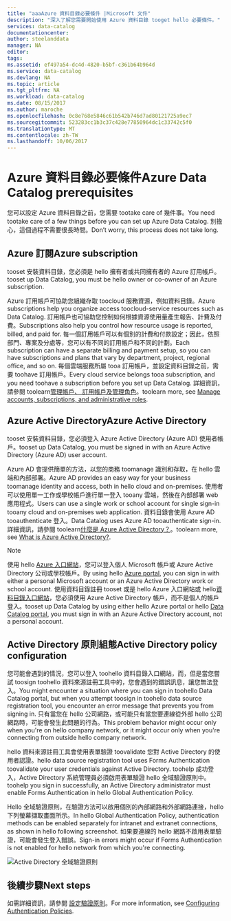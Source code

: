 ```yaml
---
title: "aaaAzure 資料目錄必要條件 |Microsoft 文件"
description: "深入了解您需要開始使用 Azure 資料目錄 tooget hello 必要條件。"
services: data-catalog
documentationcenter: 
author: steelanddata
manager: NA
editor: 
tags: 
ms.assetid: ef497a54-dc4d-4820-b5bf-c361b64b964d
ms.service: data-catalog
ms.devlang: NA
ms.topic: article
ms.tgt_pltfrm: NA
ms.workload: data-catalog
ms.date: 08/15/2017
ms.author: maroche
ms.openlocfilehash: 0c8e768e5846c61b542b746d7ad80121725a9ec7
ms.sourcegitcommit: 523283cc1b3c37c428e77850964dc1c33742c5f0
ms.translationtype: MT
ms.contentlocale: zh-TW
ms.lasthandoff: 10/06/2017
---
```

# <a name="azure-data-catalog-prerequisites"></a><span data-ttu-id="2e0af-103">Azure 資料目錄必要條件</span><span class="sxs-lookup"><span data-stu-id="2e0af-103">Azure Data Catalog prerequisites</span></span>

<span data-ttu-id="2e0af-104">您可以設定 Azure 資料目錄之前，您需要 tootake care of 幾件事。</span><span class="sxs-lookup"><span data-stu-id="2e0af-104">You need tootake care of a few things before you can set up Azure Data Catalog.</span></span> <span data-ttu-id="2e0af-105">別擔心，這個過程不需要很長時間。</span><span class="sxs-lookup"><span data-stu-id="2e0af-105">Don’t worry, this process does not take long.</span></span>

## <a name="azure-subscription"></a><span data-ttu-id="2e0af-106">Azure 訂閱</span><span class="sxs-lookup"><span data-stu-id="2e0af-106">Azure subscription</span></span>
<span data-ttu-id="2e0af-107">tooset 安裝資料目錄，您必須是 hello 擁有者或共同擁有者的 Azure 訂用帳戶。</span><span class="sxs-lookup"><span data-stu-id="2e0af-107">tooset up Data Catalog, you must be hello owner or co-owner of an Azure subscription.</span></span>

<span data-ttu-id="2e0af-108">Azure 訂用帳戶可協助您組織存取 toocloud 服務資源，例如資料目錄。</span><span class="sxs-lookup"><span data-stu-id="2e0af-108">Azure subscriptions help you organize access toocloud-service resources such as Data Catalog.</span></span> <span data-ttu-id="2e0af-109">訂用帳戶也可協助您控制如何根據資源使用量產生報告、計費及付費。</span><span class="sxs-lookup"><span data-stu-id="2e0af-109">Subscriptions also help you control how resource usage is reported, billed, and paid for.</span></span> <span data-ttu-id="2e0af-110">每一個訂用帳戶可以有個別的計費和付款設定；因此，依照部門、專案及分處等，您可以有不同的訂用帳戶和不同的計劃。</span><span class="sxs-lookup"><span data-stu-id="2e0af-110">Each subscription can have a separate billing and payment setup, so you can have subscriptions and plans that vary by department, project, regional office, and so on.</span></span> <span data-ttu-id="2e0af-111">每個雲端服務所屬 tooa 訂用帳戶，並設定資料目錄之前，需要 toohave 訂用帳戶。</span><span class="sxs-lookup"><span data-stu-id="2e0af-111">Every cloud service belongs tooa subscription, and you need toohave a subscription before you set up Data Catalog.</span></span> <span data-ttu-id="2e0af-112">詳細資訊，請參閱 toolearn[管理帳戶、 訂用帳戶及管理角色](../active-directory/active-directory-assign-admin-roles.md)。</span><span class="sxs-lookup"><span data-stu-id="2e0af-112">toolearn more, see [Manage accounts, subscriptions, and administrative roles](../active-directory/active-directory-assign-admin-roles.md).</span></span>

## <a name="azure-active-directory"></a><span data-ttu-id="2e0af-113">Azure Active Directory</span><span class="sxs-lookup"><span data-stu-id="2e0af-113">Azure Active Directory</span></span>
<span data-ttu-id="2e0af-114">tooset 安裝資料目錄，您必須登入 Azure Active Directory (Azure AD) 使用者帳戶。</span><span class="sxs-lookup"><span data-stu-id="2e0af-114">tooset up Data Catalog, you must be signed in with an Azure Active Directory (Azure AD) user account.</span></span>

<span data-ttu-id="2e0af-115">Azure AD 會提供簡單的方法，以您的商務 toomanage 識別和存取，在 hello 雲端和內部部署。</span><span class="sxs-lookup"><span data-stu-id="2e0af-115">Azure AD provides an easy way for your business toomanage identity and access, both in hello cloud and on-premises.</span></span> <span data-ttu-id="2e0af-116">使用者可以使用單一工作或學校帳戶進行單一登入 tooany 雲端，然後在內部部署 web 應用程式。</span><span class="sxs-lookup"><span data-stu-id="2e0af-116">Users can use a single work or school account for single sign-in tooany cloud and on-premises web application.</span></span> <span data-ttu-id="2e0af-117">資料目錄會使用 Azure AD tooauthenticate 登入。</span><span class="sxs-lookup"><span data-stu-id="2e0af-117">Data Catalog uses Azure AD tooauthenticate sign-in.</span></span> <span data-ttu-id="2e0af-118">詳細資訊，請參閱 toolearn[什麼是 Azure Active Directory？](../active-directory/active-directory-whatis.md)。</span><span class="sxs-lookup"><span data-stu-id="2e0af-118">toolearn more, see [What is Azure Active Directory?](../active-directory/active-directory-whatis.md).</span></span>

> [!NOTE]
> <span data-ttu-id="2e0af-119">使用 hello [Azure 入口網站](http://portal.azure.com/)，您可以登入個人 Microsoft 帳戶或 Azure Active Directory 公司或學校帳戶。</span><span class="sxs-lookup"><span data-stu-id="2e0af-119">By using hello [Azure portal](http://portal.azure.com/), you can sign in with either a personal Microsoft account or an Azure Active Directory work or school account.</span></span> <span data-ttu-id="2e0af-120">使用資料目錄註冊 tooset 或是 hello Azure 入口網站或 hello[資料目錄入口網站](http://www.azuredatacatalog.com)，您必須使用 Azure Active Directory 帳戶，而不是個人的帳戶登入。</span><span class="sxs-lookup"><span data-stu-id="2e0af-120">tooset up Data Catalog by using either hello Azure portal or hello [Data Catalog portal](http://www.azuredatacatalog.com), you must sign in with an Azure Active Directory account, not a personal account.</span></span>
>
>

## <a name="active-directory-policy-configuration"></a><span data-ttu-id="2e0af-121">Active Directory 原則組態</span><span class="sxs-lookup"><span data-stu-id="2e0af-121">Active Directory policy configuration</span></span>
<span data-ttu-id="2e0af-122">您可能會遇到的情況，您可以登入 toohello 資料目錄入口網站，而，但是當您嘗試 toosign toohello 資料來源註冊工具中的，您會遇到的錯誤訊息，讓您無法登入。</span><span class="sxs-lookup"><span data-stu-id="2e0af-122">You might encounter a situation where you can sign in toohello Data Catalog portal, but when you attempt toosign in toohello data source registration tool, you encounter an error message that prevents you from signing in.</span></span> <span data-ttu-id="2e0af-123">只有當您在 hello 公司網路，或可能只有當您要連線從外部 hello 公司網路時，可能會發生此問題的行為。</span><span class="sxs-lookup"><span data-stu-id="2e0af-123">This problem behavior might occur only when you're on hello company network, or it might occur only when you're connecting from outside hello company network.</span></span>

<span data-ttu-id="2e0af-124">hello 資料來源註冊工具會使用表單驗證 toovalidate 您對 Active Directory 的使用者認證。</span><span class="sxs-lookup"><span data-stu-id="2e0af-124">hello data source registration tool uses Forms Authentication toovalidate your user credentials against Active Directory.</span></span> <span data-ttu-id="2e0af-125">toohelp 成功登入，Active Directory 系統管理員必須啟用表單驗證 hello 全域驗證原則中。</span><span class="sxs-lookup"><span data-stu-id="2e0af-125">toohelp you sign in successfully, an Active Directory administrator must enable Forms Authentication in hello Global Authentication Policy.</span></span>

<span data-ttu-id="2e0af-126">Hello 全域驗證原則，在驗證方法可以啟用個別的內部網路和外部網路連接，hello 下列螢幕擷取畫面所示。</span><span class="sxs-lookup"><span data-stu-id="2e0af-126">In hello Global Authentication Policy, authentication methods can be enabled separately for intranet and extranet connections, as shown in hello following screenshot.</span></span> <span data-ttu-id="2e0af-127">如果要連線的 hello 網路不啟用表單驗證，可能會發生登入錯誤。</span><span class="sxs-lookup"><span data-stu-id="2e0af-127">Sign-in errors might occur if Forms Authentication is not enabled for hello network from which you're connecting.</span></span>

 ![Active Directory 全域驗證原則](./media/data-catalog-prerequisites/global-auth-policy.png)

## <a name="next-steps"></a><span data-ttu-id="2e0af-129">後續步驟</span><span class="sxs-lookup"><span data-stu-id="2e0af-129">Next steps</span></span>
<span data-ttu-id="2e0af-130">如需詳細資訊，請參閱 [設定驗證原則](https://technet.microsoft.com/library/dn486781.aspx)。</span><span class="sxs-lookup"><span data-stu-id="2e0af-130">For more information, see [Configuring Authentication Policies](https://technet.microsoft.com/library/dn486781.aspx).</span></span>
